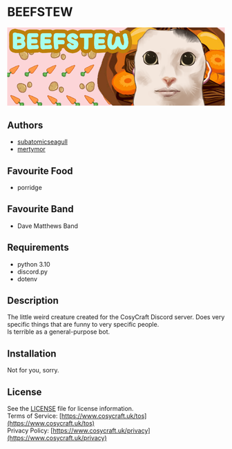 # BEEFSTEW

![BEEFSTEW](./src/assets/profile/banner.png)
## Authors
- [subatomicseagull](https://github.com/SubatomicSeagull)
- [mertymor](https://github.com/MertyMor)

## Favourite Food
- porridge

## Favourite Band
- Dave Matthews Band

## Requirements
- python 3.10
- discord.py
- dotenv

## Description
The little weird creature created for the CosyCraft Discord server. Does very specific things that are funny to very specific people.  
Is terrible as a general-purpose bot.

## Installation
Not for you, sorry.

## License
See the [LICENSE](./LICENSE) file for license information.  
Terms of Service: [https://www.cosycraft.uk/tos](https://www.cosycraft.uk/tos)  
Privacy Policy: [https://www.cosycraft.uk/privacy](https://www.cosycraft.uk/privacy)  


